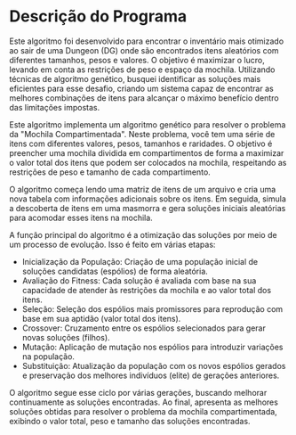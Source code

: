 # Descrição do Programa
Este algoritmo foi desenvolvido para encontrar o inventário mais otimizado ao sair de uma Dungeon (DG) onde são encontrados itens aleatórios com diferentes tamanhos, pesos e valores. O objetivo é maximizar o lucro, levando em conta as restrições de peso e espaço da mochila. Utilizando técnicas de algoritmo genético, busquei identificar as soluções mais eficientes para esse desafio, criando um sistema capaz de encontrar as melhores combinações de itens para alcançar o máximo benefício dentro das limitações impostas.

Este algoritmo implementa um algoritmo genético para resolver o problema da "Mochila Compartimentada". Neste problema, você tem uma série de itens com diferentes valores, pesos, tamanhos e raridades.  O objetivo é preencher uma mochila dividida em compartimentos de forma a maximizar o valor total dos itens que podem ser colocados na mochila, respeitando as restrições de peso e tamanho de cada compartimento.

O algoritmo começa lendo uma matriz de itens de um arquivo e cria uma nova tabela com informações adicionais sobre os itens. Em seguida, simula a descoberta de itens em uma masmorra e gera soluções iniciais aleatórias para acomodar esses itens na mochila.

A função principal do algoritmo é a otimização das soluções por meio de um processo de evolução. Isso é feito em várias etapas:

- Inicialização da População: Criação de uma população inicial de soluções candidatas (espólios) de forma aleatória.
- Avaliação do Fitness: Cada solução é avaliada com base na sua capacidade de atender às restrições da mochila e ao valor total dos itens.
- Seleção: Seleção dos espólios mais promissores para reprodução com base em sua aptidão (valor total dos itens).
- Crossover: Cruzamento entre os espólios selecionados para gerar novas soluções (filhos).
- Mutação: Aplicação de mutação nos espólios para introduzir variações na população.
- Substituição: Atualização da população com os novos espólios gerados e preservação dos melhores indivíduos (elite) de gerações anteriores.

O algoritmo segue esse ciclo por várias gerações, buscando melhorar continuamente as soluções encontradas. Ao final, apresenta as melhores soluções obtidas para resolver o problema da mochila compartimentada, exibindo o valor total, peso e tamanho das soluções encontradas.
